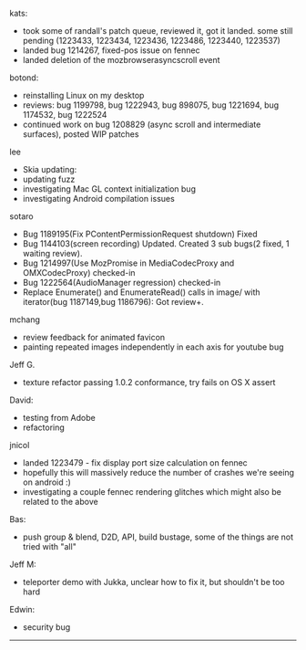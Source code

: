 kats:
* took some of randall's patch queue, reviewed it, got it landed. some still pending (1223433, 1223434, 1223436, 1223486, 1223440, 1223537)
* landed bug 1214267, fixed-pos issue on fennec
* landed deletion of the mozbrowserasyncscroll event



botond:
  - reinstalling Linux on my desktop
  - reviews: bug 1199798, bug 1222943, bug 898075, bug 1221694, bug 1174532, bug 1222524
  - continued work on bug 1208829 (async scroll and intermediate surfaces), posted WIP patches



lee
* Skia updating:
* updating fuzz
* investigating Mac GL context initialization bug
* investigating Android compilation issues



sotaro
* Bug 1189195(Fix PContentPermissionRequest shutdown) Fixed
* Bug 1144103(screen recording) Updated. Created 3 sub bugs(2 fixed, 1 waiting review).
* Bug 1214997(Use MozPromise in MediaCodecProxy and OMXCodecProxy) checked-in
* Bug 1222564(AudioManager regression) checked-in
* Replace Enumerate() and EnumerateRead() calls in image/ with iterator(bug 1187149,bug 1186796): Got review+.



mchang
* review feedback for animated favicon
* painting repeated images independently in each axis for youtube bug



Jeff G.
* texture refactor passing 1.0.2 conformance, try fails on OS X assert



David:
* testing from Adobe
* refactoring



jnicol
* landed 1223479 - fix display port size calculation on fennec
* hopefully this will massively reduce the number of crashes we're seeing on android :)
* investigating a couple fennec rendering glitches which might also be related to the above



Bas:
* push group & blend, D2D, API, build bustage, some of the things are not tried with "all"



Jeff M:
* teleporter demo with Jukka, unclear how to fix it, but shouldn't be too hard



Edwin:
* security bug

________________



